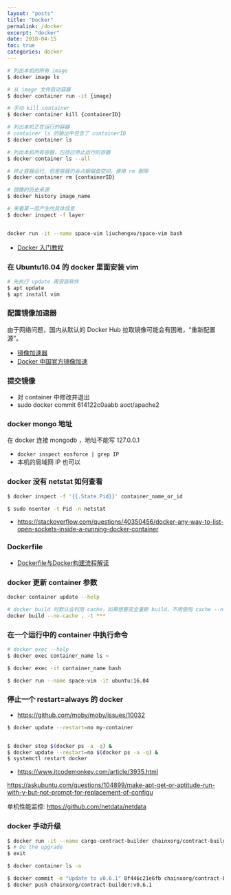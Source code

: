 ```yaml
---
layout: "posts"
title: "Docker"
permalink: /docker
excerpt: "docker"
date: 2018-04-15
toc: true
categories: docker
---
```


```bash
# 列出本机的所有 image
$ docker image ls

# 从 image 文件启动容器
$ docker container run -it {image}

# 手动 kill container
$ docker container kill {containerID}

# 列出本机正在运行的容器
# container ls 的输出中包含了 containerID
$ docker container ls

# 列出本机所有容器，包括已停止运行的容器
$ docker container ls --all

# 终止容器运行，但是容器仍会占据磁盘空间，使用 rm 删除
$ docker container rm {containerID}

# 镜像的历史来源
$ docker history image_name

# 来看某一层产生的具体信息
$ docker inspect -f layer


docker run -it --name space-vim liuchengxu/space-vim bash
```

- [Docker 入门教程](http://www.ruanyifeng.com/blog/2018/02/docker-tutorial.html)

### 在 Ubuntu16.04 的 docker 里面安装 vim

```bash
# 先执行 update 再安装软件
$ apt update
$ apt install vim
```

### 配置镜像加速器

由于网络问题，国内从默认的 Docker Hub 拉取镜像可能会有困难，“重新配置源”。

- [镜像加速器](https://yeasy.gitbooks.io/docker_practice/content/install/mirror.html)
- [Docker 中国官方镜像加速](https://www.docker-cn.com/registry-mirror)

### 提交镜像

- 对 container 中修改并退出
- sudo docker commit 614122c0aabb aoct/apache2


### docker mongo 地址

在 docker 连接 mongodb ，地址不能写 127.0.0.1

- `docker inspect eosforce | grep IP`
- 本机的局域网 IP 也可以


### docker 没有 netstat 如何查看


```bash
$ docker inspect -f '{{.State.Pid}}' container_name_or_id

$ sudo nsenter -t Pid -n netstat
```

- https://stackoverflow.com/questions/40350456/docker-any-way-to-list-open-sockets-inside-a-running-docker-container

### Dockerfile

- [Dockerfile与Docker构建流程解读](https://xuxinkun.github.io/2016/03/06/dockerfile-and-docker-build/)


### docker 更新 container 参数

```bash
docker container update --help
```

```bash
# docker build 时默认会利用 cache，如果想要完全重新 build，不用使用 cache --no-cache
docker build --no-cache . -t ***
```

### 在一个运行中的 container  中执行命令

```bash
# docker exec --help
$ docker exec container_name ls ~

$ docker exec -it container_name bash
```

```bash
$ docker run --name space-vim -it ubuntu:16.04
```

### 停止一个 restart=always 的 docker

- https://github.com/moby/moby/issues/10032

```bash
$ docker update --restart=no my-container


$ docker stop $(docker ps -a -q) &
$ docker update --restart=no $(docker ps -a -q) &
$ systemctl restart docker
```


- https://www.itcodemonkey.com/article/3935.html


https://askubuntu.com/questions/104899/make-apt-get-or-aptitude-run-with-y-but-not-prompt-for-replacement-of-configu

单机性能监控: https://github.com/netdata/netdata

### docker 手动升级

```bash
$ docker run -it --name cargo-contract-builder chainxorg/contract-builder:v0.6.0 bash
$ # Do the upgrade
$ exit

$ docker container ls -a

$ docker commit -m "Update to v0.6.1" 8f446c21e6fb chainxorg/contract-builder:v0.6.1
$ docker push chainxorg/contract-builder:v0.6.1
```
